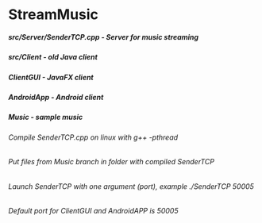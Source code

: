 # StreamMusic

##### src/Server/SenderTCP.cpp - Server for music streaming
##### src/Client - old Java client
##### ClientGUI - JavaFX client
##### AndroidApp - Android client
##### Music - sample music

###### Compile SenderTCP.cpp on linux with g++ -pthread
###### Put files from Music branch in folder with compiled SenderTCP
###### Launch SenderTCP with one argument (port), example ./SenderTCP 50005
###### Default port for ClientGUI and AndroidAPP is 50005
